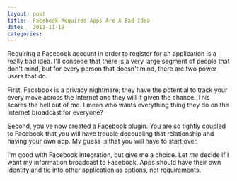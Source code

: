```yaml
---
layout: post
title:  Facebook Required Apps Are A Bad Idea
date:   2011-11-19
categories:
---
```


Requiring a Facebook account in order to register for an application is a really bad idea. I'll concede that there is a very large segment of people that don't mind, but for every person that doesn't mind, there are two power users that do.

First, Facebook is a privacy nightmare; they have the potential to track your every move across the Internet and they will if given the chance. This scares the hell out of me. I mean who wants everything thing they do on the Internet broadcast for everyone?

Second, you've now created a Facebook plugin. You are so tightly coupled to Facebook that you will have trouble decoupling that relationship and having your own app. My guess is that you will have to start over.

I'm good with Facebook integration, but give me a choice. Let _me_ decide if I want my information broadcast to Facebook. Apps should have their own identity and tie into other application as options, not requirements.


